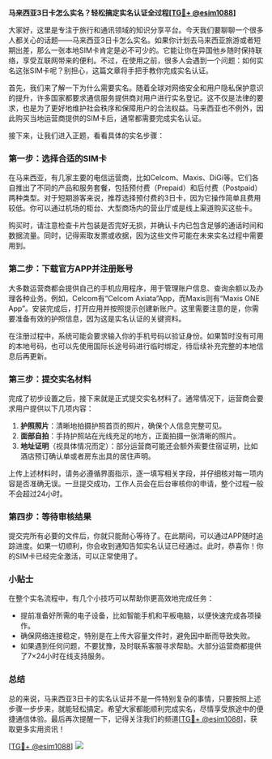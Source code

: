 **马来西亚3日卡怎么实名？轻松搞定实名认证全过程[[TG💪+ @esim1088](https://t.me/s/esim1088)]**

大家好，这里是专注于旅行和通讯领域的知识分享平台。今天我们要聊聊一个很多人都关心的话题——马来西亚3日卡怎么实名。如果你计划去马来西亚旅游或者短期出差，那么一张本地SIM卡肯定是必不可少的。它能让你在异国他乡随时保持联络，享受互联网带来的便利。不过，在使用之前，很多人会遇到一个问题：如何实名这张SIM卡呢？别担心，这篇文章将手把手教你完成实名认证。

首先，我们来了解一下为什么需要实名。随着全球对网络安全和用户隐私保护意识的提升，许多国家都要求通信服务提供商对用户进行实名登记。这不仅是法律的要求，也是为了更好地维护社会秩序和保障用户的合法权益。马来西亚也不例外，因此购买当地运营商提供的SIM卡后，通常都需要完成实名认证。

接下来，让我们进入正题，看看具体的实名步骤：

### 第一步：选择合适的SIM卡

在马来西亚，有几家主要的电信运营商，比如Celcom、Maxis、DiGi等。它们各自推出了不同的产品和服务套餐，包括预付费（Prepaid）和后付费（Postpaid）两种类型。对于短期游客来说，推荐选择预付费的3日卡，因为它操作简单且费用较低。你可以通过机场的柜台、大型商场内的营业厅或是线上渠道购买这些卡。

购买时，请注意检查卡片包装是否完好无损，并确认卡内已包含足够的通话时间和数据流量。同时，记得索取发票或收据，因为这些文件可能在未来实名过程中需要用到。

### 第二步：下载官方APP并注册账号

大多数运营商都会提供自己的手机应用程序，用于管理账户信息、查询余额以及办理各种业务。例如，Celcom有“Celcom Axiata”App，而Maxis则有“Maxis ONE App”。安装完成后，打开应用并按照提示创建新账户。这里需要注意的是，你需要准备有效的护照信息，因为这是实名认证的关键资料。

在注册过程中，系统可能会要求输入你的手机号码以验证身份。如果暂时没有可用的本地号码，也可以先使用国际长途号码进行临时绑定，待后续补充完整的本地信息后再更新。

### 第三步：提交实名材料

完成了初步设置之后，接下来就是正式提交实名材料了。通常情况下，运营商会要求用户提供以下几项内容：

1. **护照照片**：清晰地拍摄护照首页的照片，确保个人信息完整可见。
2. **面部自拍**：手持护照站在光线充足的地方，正面拍摄一张清晰的照片。
3. **地址证明**（视具体情况而定）：部分运营商可能还会额外索要住宿证明，比如酒店预订确认单或者房东出具的居住声明。

上传上述材料时，请务必遵循界面指示，逐一填写相关字段，并仔细核对每一项内容是否准确无误。一旦提交成功，工作人员会在后台审核你的申请，整个过程一般不会超过24小时。

### 第四步：等待审核结果

提交完所有必要的文件后，你就只能耐心等待了。在此期间，可以通过APP随时追踪进度。如果一切顺利，你会收到通知告知实名认证已经通过。此时，恭喜你！你的SIM卡已经完全激活，可以正常使用了。

### 小贴士

在整个实名流程中，有几个小技巧可以帮助你更高效地完成任务：

- 提前准备好所需的电子设备，比如智能手机和平板电脑，以便快速完成各项操作。
- 确保网络连接稳定，特别是在上传大容量文件时，避免因中断而导致失败。
- 如果遇到任何问题，不要犹豫，及时联系客服寻求帮助。大部分运营商都提供了7×24小时在线支持服务。

### 总结

总的来说，马来西亚3日卡的实名认证并不是一件特别复杂的事情，只要按照上述步骤一步步来，就能轻松搞定。希望大家都能顺利完成实名，尽情享受旅途中的便捷通信体验。最后再次提醒一下，记得关注我们的频道[[TG💪+ @esim1088](https://t.me/s/esim1088)]，获取更多实用资讯！

[[TG💪+ @esim1088](https://t.me/s/esim1088)] ![](https://i.postimg.cc/4NQfJmqS/Snipaste-2025-05-13-00-14-12.png)